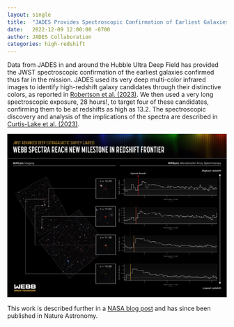 ```yaml
---
layout: single
title:  "JADES Provides Spectroscopic Confirmation of Earliest Galaxies Yet"
date:   2022-12-09 12:00:00 -0700
author: JADES Collaboration
categories: high-redshift
---
```


Data from JADES in and around the Hubble Ultra Deep Field
has provided the JWST spectroscopic confirmation of the earliest
galaxies confirmed thus far in the mission.  JADES used its 
very deep multi-color infrared images to identify high-redshift
galaxy candidates through their distinctive colors, as reported
in [Robertson et al. (2023)][Robertson].  We then used a very long
spectroscopic exposure, 28 hours!, to target four of these candidates,
confirming them to be at redshifts as high as 13.2.  The spectroscopic
discovery and analysis of the implications of the spectra are described
in [Curtis-Lake et al. (2023)][Curtis-Lake].

![JADES High-Z Galaxies](/assets/images/Webb-Spectra-Reach-New-Milestone-in-Redshift-1536x1142.png)

This work is described further in a [NASA blog post][Blog] and has since
been published in Nature Astronomy.

[Blog]: https://blogs.nasa.gov/webb/2022/12/09/nasas-webb-reaches-new-milestone-in-quest-for-distant-galaxies/
[Curtis-Lake]: https://ui.adsabs.harvard.edu/abs/2023NatAs...7..622C/abstract
[Robertson]: https://ui.adsabs.harvard.edu/abs/2023NatAs...7..611R/abstract
